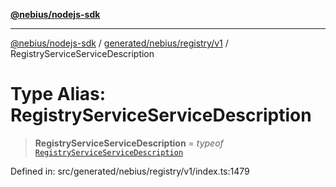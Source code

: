 [**@nebius/nodejs-sdk**](../../../../../README.md)

---

[@nebius/nodejs-sdk](../../../../../README.md) / [generated/nebius/registry/v1](../README.md) / RegistryServiceServiceDescription

# Type Alias: RegistryServiceServiceDescription

> **RegistryServiceServiceDescription** = _typeof_ [`RegistryServiceServiceDescription`](../variables/RegistryServiceServiceDescription.md)

Defined in: src/generated/nebius/registry/v1/index.ts:1479

